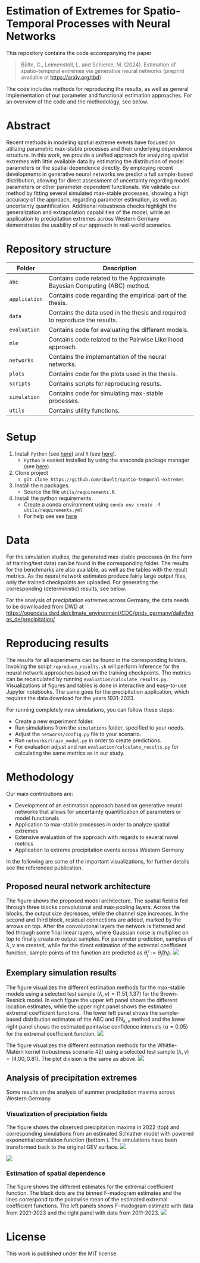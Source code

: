 # Estimation of Extremes for Spatio-Temporal Processes with Neural Networks

This repository contains the code accompanying the paper
> Bülte, C., Leimenstoll, L. and Schienle, M. (2024). Estimation of spatio-temporal extremes via generative neural networks (preprint available at https://arxiv.org/tbd)
     
    
The code includes methods for reproducing the results, as well as general implementation of our parameter and functional estimation approaches. For an overview of the code and the methodology, see below.

# Abstract
Recent methods in modeling spatial extreme events have focused on utilizing parametric max-stable processes and their underlying dependence structure. In this work, we provide a unified approach for analyzing spatial extremes with little available data by estimating the distribution of model parameters or the spatial dependence directly. By employing recent developments in generative neural networks we predict a full sample-based distribution, allowing for direct assessment of uncertainty regarding model parameters or other parameter dependent functionals. We validate our method by fitting several simulated max-stable processes, showing a high accuracy of the approach, regarding parameter estimation, as well as uncertainty quantification. Additional robustness checks highlight the generalization and extrapolation capabilities of the model, while an application to precipitation extremes across Western Germany demonstrates the usability of our approach in real-world scenarios.
 
# Repository structure

| Folder | Description |
| ---- | ----------- | 
| `abc` | Contains code related to the Approximate Bayesian Computing (ABC) method. |
| `application` | Contains code regarding the empirical part of the thesis. |
| `data` | Contains the data used in the thesis and required to reproduce the results. |
| `evaluation` | Contains code for evaluating the different models. |
| `mle` | Contains code related to the Pairwise Likelihood approach. |
| `networks` | Contains the implementation of the neural networks. |
| `plots` | Contains code for the plots used in the thesis. |
| `scripts` | Contains scripts for reproducing results. |
| `simulation` | Contains code for simulating max-stable processes. |
| `utils` | Contains utility functions. |

# Setup

1. Install `Python` (see [here](https://python.org/)) and `R` (see [here](https://www.r-project.org/)).
	- `Python` is easiest installed by using the anaconda package manager (see [here](https://www.anaconda.com/)).
1. Clone project   
    - ```git clone https://github.com/cbuelt/spatio-temporal-extremes```
1. Install the `R` packages.
	- Source the file `utils/requirements.R`.
1. Install the python requirements.
    - Create a conda environment using ```conda env create -f utils/requirements.yml```
    - For help see see [here](https://docs.conda.io/projects/conda/en/latest/user-guide/tasks/manage-environments.html)

# Data

For the simulation studies, the generated max-stable processes (in the form of training/test data) can be found in the corresponding folder. The results for the benchmarks are also available, as well as the tables with the result metrics. As the neural network estimatos produce fairly large output files, only the trained checkpoints are uploaded. For generating the corresponding (deterministic) results, see below.

For the analysis of precipitation extremes across Germany, the data needs to be downloaded from DWD at https://opendata.dwd.de/climate_environment/CDC/grids_germany/daily/hyras_de/precipitation/

# Reproducing results

The results for all experiments can be found in the corresponding folders. Invoking the script `reproduce_results.sh` will perform inference for the neural network approaches based on the training checkpoints. The metrics can be recalculated by running `evaluation/calculate_results.py`. Visualizations of figures and tables is done in interactive and easy-to-use Jupyter notebooks. The same goes for the precipitation application, which requires the data download for the years 1931-2023.

For running completely new simulations, you can follow these steps:
- Create a new experiment folder.
- Run simulations from the `simulations` folder, specified to your needs.
- Adjust the `networks/config.py` file to your scenario.
- Run `networks/train_model.py` in order to create predictions.
- For evaluation adjust and run `evaluation/calculate_results.py` for calculating the same metrics as in our study.

# Methodology
Our main contributions are:
- Development of an estimation approach based on generative neural networks that allows for uncertainty quantification of parameters or model functionals
- Application to max-stable processes in order to analyze spatial extremes
- Extensive evaluation of the approach with regards to several novel metrics
- Application to extreme precipitation events across Western Germany

In the following are some of the important visualizations, for further details see the referenced publication.


## Proposed neural network architecture
The figure shows the proposed model architecture. The spatial field is fed through three blocks convolutional and max-pooling layers. Across the blocks, the output size decreases, while the channel size increases. In the second and third block, residual connections are added, marked by the arrows on top. After the convolutional layers the network is flattened and fed through some final linear layers, where Gaussian noise is multiplied on top to finally create $m$ output samples. For parameter prediction, samples of $\lambda, \nu$ are created, while for the direct estimation of the extremal coefficient function, sample points of the function are predicted as $\theta^i_j := \hat{\theta}_j(h_i)$.
![](imgs/network_architecture.png)

## Exemplary simulation results
The figure visualizes the different estimation methods for the max-stable models using a selected test sample $(\lambda, \nu) = (1.51, 1.37)$ for the Brown-Resnick model. In each figure the upper left panel shows the different location estimates, while the upper right panel shows the estimated extremal coefficient functions. The lower left panel shows the sample-based distribution estimates of the $\mathrm{ABC}$ and $\mathrm{EN}_{\lambda,\nu}$ method and the lower right panel shows the estimated pointwise confidence intervals ($\alpha = 0.05$) for the extremal coefficient function.
![](imgs/brown_results.png)

The figure visualizes the different estimation methods for the Whittle-Matérn kernel (robustness scenario #2) using a selected test sample $(\lambda, \nu) = (4.00, 0.81)$. The plot division is the same as above.
![](imgs/whitmat_results.png)

## Analysis of precipitation extremes

Some results on the analysis of summer precipitation maxima across Western Germany.

### Visualization of precipiation fields
The figure shows the observed precipitation maxima in 2022 (top) and corresponding simulations from an estimated Schlather model with powered exponential correlation function (bottom ). The simulations have been transformed back to the original GEV surface.
![](imgs/2022_tp.png)

![](imgs/2022_tp_estimates.png)

### Estimation of spatial dependence

The figure shows the different estimates for the extremal coefficient function. The black dots are the binned F-madogram estimates and the lines correspond to the pointwise mean of the estimated extremal coefficient functions. The left panels shows F-madogram estimate with data from 2021-2023 and the right panel with data from 2011-2023.
![](imgs/madogram_estimate_powexp.png)

# License
This work is published under the MIT license.





